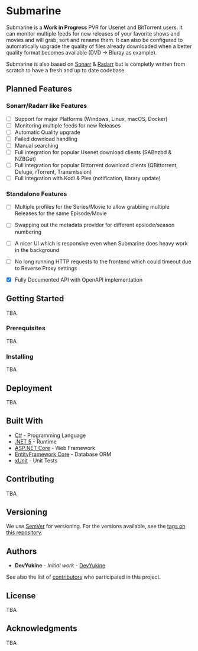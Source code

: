 # Submarine

Submarine is a **Work in Progress** PVR for Usenet and BitTorrent users.
It can monitor multiple feeds for new releases of your favorite shows and movies and will grab, sort and rename them. It can also be configured to automatically upgrade the quality of files already downloaded when a better quality format becomes available (DVD -> Bluray as example).

Submarine is also based on [Sonarr](https://github.com/Sonarr/Sonarr/) & [Radarr](https://github.com/Radarr/Radarr/) but is completly written from scratch to have a fresh and up to date codebase.

## Planned Features

### Sonarr/Radarr like Features
- [ ] Support for major Platforms (Windows, Linux, macOS, Docker)
- [ ] Monitoring multiple feeds for new Releases
- [ ] Automatic Quality upgrade
- [ ] Failed download handling
- [ ] Manual searching
- [ ] Full integration for popular Usenet download clients (SABnzbd & NZBGet)
- [ ] Full integration for popular Bittorrent download clients (QBittorrent, Deluge, rTorrent, Transmission)
- [ ] Full integration with Kodi & Plex (notification, library update)

### Standalone Features
- [ ] Multiple profiles for the Series/Movie to allow grabbing multiple Releases for the same Episode/Movie
- [ ] Swapping out the metadata provider for different epsiode/season numbering
- [ ] A nicer UI which is responsive even when Submarine does heavy work in the background
- [ ] No long running HTTP requests to the frontend which could timeout due to Reverse Proxy settings
- [x] Fully Documented API with OpenAPI implementation


## Getting Started

TBA

### Prerequisites

TBA

### Installing

TBA

## Deployment

TBA

## Built With

* [C#](https://docs.microsoft.com/en-us/dotnet/csharp/) - Programming Language 
* [.NET 5](https://docs.microsoft.com/en-us/dotnet/) - Runtime
* [ASP.NET Core](https://docs.microsoft.com/en-us/aspnet/core/) - Web Framework
* [EntityFramework Core](https://docs.microsoft.com/en-us/ef/core/) - Database ORM
* [xUnit](https://github.com/xunit/xunit) - Unit Tests

## Contributing

TBA

## Versioning

We use [SemVer](http://semver.org/) for versioning. For the versions available, see the [tags on this repository](https://github.com/DevYukine/Submarine/tags). 

## Authors

* **DevYukine** - *Initial work* - [DevYukine](https://github.com/DevYukine)

See also the list of [contributors](https://github.com/DevYukine/Submarine/contributors) who participated in this project.

## License

TBA

## Acknowledgments

TBA

